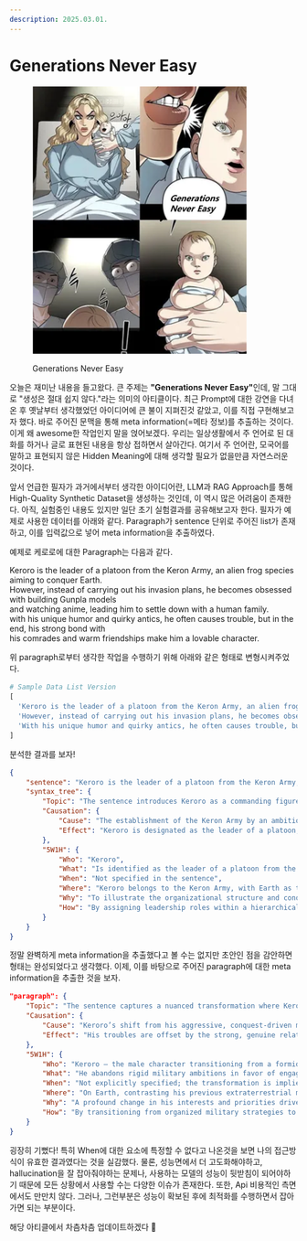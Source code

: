 ```yaml
---
description: 2025.03.01.
---
```


# Generations Never Easy

<figure><img src="../.gitbook/assets/image (66).png" alt="" width="375"><figcaption><p>Generations Never Easy</p></figcaption></figure>

오늘은 재미난 내용을 들고왔다. 큰 주제는 **"Generations Never Easy"**&#xC778;데, 말 그대로 "생성은 절대 쉽지 않다."라는 의미의 아티클이다. 최근 Prompt에 대한 강연을 다녀온 후 옛날부터 생각했었던 아이디어에 큰 불이 지펴진것 같았고, 이를 직접 구현해보고자 했다. 바로 주어진 문맥을 통해 meta information(=메타 정보)를 추출하는 것이다. 이게 왜 awesome한 작업인지 말을 얹어보겠다. 우리는 일상생활에서 주 언어로 된 대화를 하거나 글로 표현된 내용을 항상 접하면서 살아간다. 여기서 주 언어란, 모국어를 말하고 표현되지 않은 Hidden Meaning에 대해 생각할 필요가 없을만큼 자연스러운 것이다.&#x20;

앞서 언급한 필자가 과거에서부터 생각한 아이디어란, LLM과 RAG Approach를 통해 High-Quality Synthetic Dataset을 생성하는 것인데, 이 역시 많은 어려움이 존재한다. 아직, 실험중인 내용도 있지만 일단 초기 실험결과를 공유해보고자 한다. 필자가 예제로 사용한 데이터를 아래와 같다. Paragraph가 sentence 단위로 주어진 list가 존재하고, 이를 입력값으로 넣어 meta information을 추출하였다.

예제로 케로로에 대한 Paragraph는 다음과 같다.

Keroro is the leader of a platoon from the Keron Army, an alien frog species aiming to conquer Earth.\
However, instead of carrying out his invasion plans, he becomes obsessed with building Gunpla models\
and watching anime, leading him to settle down with a human family. \
with his unique humor and quirky antics, he often causes trouble, but in the end, his strong bond with \
his comrades and warm friendships make him a lovable character.

위 paragraph로부터 생각한 작업을 수행하기 위해 아래와 같은 형태로 변형시켜주었다.

```python
# Sample Data List Version
[
  'Keroro is the leader of a platoon from the Keron Army, an alien frog species aiming to conquer Earth.',
  'However, instead of carrying out his invasion plans, he becomes obsessed with building Gunpla models and watching anime, leading him to settle down with a human family.',
  'With his unique humor and quirky antics, he often causes trouble, but in the end, his strong bond with his comrades and warm friendships make him a lovable character.'
]
```

분석한 결과를 보자!

```json
{
    "sentence": "Keroro is the leader of a platoon from the Keron Army, an alien frog species aiming to conquer Earth.",
    "syntax_tree": {
        "Topic": "The sentence introduces Keroro as a commanding figure leading a military unit within an extraterrestrial context, specifically as the leader of a platoon from the Keron Army, which is identified as an alien frog species with ambitions to conquer Earth.",
        "Causation": {
            "Cause": "The establishment of the Keron Army by an ambitious alien frog species sets the stage for a structured military organization.",
            "Effect": "Keroro is designated as the leader of a platoon, emphasizing his pivotal role in the army’s conquest agenda."
        },
        "5W1H": {
            "Who": "Keroro",
            "What": "Is identified as the leader of a platoon from the Keron Army",
            "When": "Not specified in the sentence",
            "Where": "Keroro belongs to the Keron Army, with Earth as the intended target of conquest",
            "Why": "To illustrate the organizational structure and conquest motives of the alien species",
            "How": "By assigning leadership roles within a hierarchical military framework"
        }
    }
}
```

정말 완벽하게 meta information을 추출했다고 볼 수는 없지만 초안인 점을 감안하면 형태는 완성되었다고 생각했다. 이제, 이를 바탕으로 주어진 paragraph에 대한 meta information을 추출한 것을 보자.

```json
"paragraph": {
    "Topic": "The sentence captures a nuanced transformation where Keroro, once an ambitious military leader with extraterrestrial conquest plans, is now shown as a multifaceted character. He displays a quirky, mischievous side that sometimes causes trouble, yet his strong social bonds and domestic interests render him endearing.",
    "Causation": {
        "Cause": "Keroro’s shift from his aggressive, conquest-driven mindset to embracing a lifestyle filled with personal hobbies, quirky antics, and humor inadvertently leads to episodes of trouble.",
        "Effect": "His troubles are offset by the strong, genuine relationships and domestic stability he builds, making him ultimately lovable despite his mischievous behavior."
    },
    "5W1H": {
        "Who": "Keroro – the male character transitioning from a formidable military leader to a person defined by his quirky behavior and warm social connections.",
        "What": "He abandons rigid military ambitions in favor of engaging in personal hobbies, humorous antics, and developing strong bonds that sometimes create trouble but ultimately foster a lovable persona.",
        "When": "Not explicitly specified; the transformation is implied to occur over an undefined period marked by evolving priorities.",
        "Where": "On Earth, contrasting his previous extraterrestrial military setting with a modern, domestic environment enriched by social interactions.",
        "Why": "A profound change in his interests and priorities drives him to forsake a life of conquest for one centered around personal fulfillment and meaningful relationships.",
        "How": "By transitioning from organized military strategies to pursuing leisure activities, humorous endeavors, and nurturing interpersonal bonds that redefine his identity."
    }
}
```

굉장히 기뻤다! 특히 When에 대한 요소에 특정할 수 없다고 나온것을 보면 나의 접근방식이 유효한 결과였다는 것을 실감했다. 물론, 성능면에서 더 고도화해야하고, hallucination을 잘 잡아줘야하는 문제나, 사용하는 모델의 성능이 뒷받침이 되어야하기 때문에 모든 상황에서 사용할 수는 다양한 이슈가 존재한다. 또한, Api 비용적인 측면에서도 만만치 않다. 그러나, 그런부분은 성능이 확보된 후에 최적화를 수행하면서 잡아가면 되는 부분이다.&#x20;

해당 아티클에서 차츰차츰 업데이트하겠다 🤣
